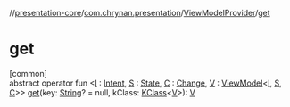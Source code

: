 //[presentation-core](../../../index.md)/[com.chrynan.presentation](../index.md)/[ViewModelProvider](index.md)/[get](get.md)

# get

[common]\
abstract operator fun &lt;[I](get.md) : [Intent](../-intent/index.md), [S](get.md) : [State](../-state/index.md), [C](get.md) : [Change](../-change/index.md), [V](get.md) : [ViewModel](../-view-model/index.md)&lt;[I](get.md), [S](get.md), [C](get.md)&gt;&gt; [get](get.md)(key: [String](https://kotlinlang.org/api/latest/jvm/stdlib/kotlin/-string/index.html)? = null, kClass: [KClass](https://kotlinlang.org/api/latest/jvm/stdlib/kotlin.reflect/-k-class/index.html)&lt;[V](get.md)&gt;): [V](get.md)
